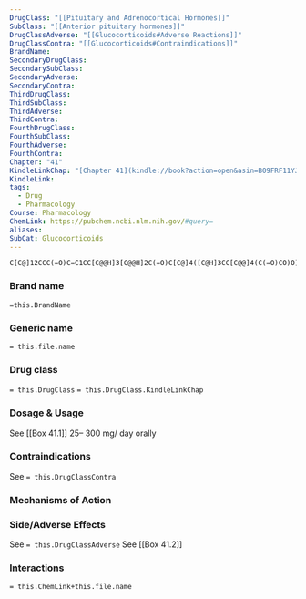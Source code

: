 ```yaml
---
DrugClass: "[[Pituitary and Adrenocortical Hormones]]"
SubClass: "[[Anterior pituitary hormones]]"
DrugClassAdverse: "[[Glucocorticoids#Adverse Reactions]]"
DrugClassContra: "[[Glucocorticoids#Contraindications]]"
BrandName: 
SecondaryDrugClass: 
SecondarySubClass: 
SecondaryAdverse: 
SecondaryContra: 
ThirdDrugClass: 
ThirdSubClass: 
ThirdAdverse: 
ThirdContra: 
FourthDrugClass: 
FourthSubClass: 
FourthAdverse: 
FourthContra: 
Chapter: "41"
KindleLinkChap: "[Chapter 41](kindle://book?action=open&asin=B09FRF11YJ&location=23770)"
KindleLink: 
tags:
  - Drug
  - Pharmacology
Course: Pharmacology
ChemLink: https://pubchem.ncbi.nlm.nih.gov/#query=
aliases: 
SubCat: Glucocorticoids
---
```

```smiles
C[C@]12CCC(=O)C=C1CC[C@@H]3[C@@H]2C(=O)C[C@]4([C@H]3CC[C@@]4(C(=O)CO)O)C
```

### Brand name
`=this.BrandName`

### Generic name
`= this.file.name`

### Drug class 
`= this.DrugClass`
	`= this.DrugClass.KindleLinkChap`

### Dosage & Usage
See [[Box 41.1]]
25– 300 mg/ day orally

### Contraindications
See `= this.DrugClassContra`

### Mechanisms of Action


### Side/Adverse Effects
See `= this.DrugClassAdverse`
See [[Box 41.2]]

### Interactions

`= this.ChemLink+this.file.name`

